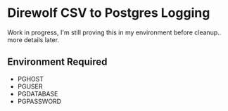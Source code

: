 # Direwolf CSV to Postgres Logging

Work in progress, I'm still proving this in my environment before cleanup.. more details later.

## Environment Required
 * PGHOST
 * PGUSER
 * PGDATABASE
 * PGPASSWORD
